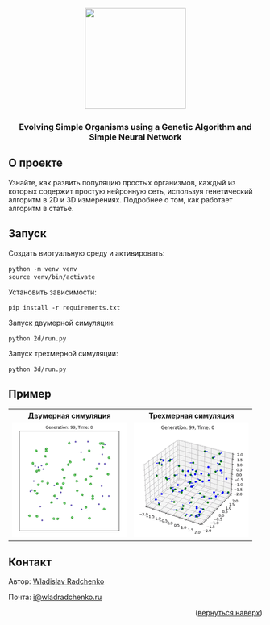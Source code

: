 <div id="top"></div>

<br />
<div align="center">
  <a href="https://github.com/wladradchenko/example.genetic.algorithm.wladradchenko.ru">
    <img src="https://media.giphy.com/media/1FSNBA1Ixv3kao6OLk/giphy.gif" width="200px" height="200px">
  </a>

  <h3 align="center">Evolving Simple Organisms using a Genetic Algorithm and Simple Neural Network</h3>
</div>

<!-- ABOUT THE PROJECT -->
## О проекте

Узнайте, как развить популяцию простых организмов, каждый из которых содержит простую нейронную сеть, используя генетический алгоритм в 2D и 3D измерениях. Подробнее о том, как работает алгоритм в статье.

<!-- RUN -->
## Запуск

Создать виртуальную среду и активировать:
```
python -m venv venv
source venv/bin/activate
```

Установить зависимости:
```
pip install -r requirements.txt
```

Запуск двумерной симуляции:
```
python 2d/run.py
```

Запуск трехмерной симуляции:
```
python 3d/run.py
```


<!-- EXAMPLE -->
## Пример

<div align="center">
  <table>
  <tr>
    <th>Двумерная симуляция</th>
    <th>Трехмерная симуляция</th>
  </tr>
  <tr align="center">
    <td><img src="example/2d.gif" alt="original" width="228" height="228"></td>
    <td><img src="example/3d.gif" alt="move_enhancer" width="228" height="228"></td>
  </tr>
</table>
</div>

<!-- CONTACT -->
## Контакт

Автор: [Wladislav Radchenko](https://github.com/wladradchenko/)

Почта: [i@wladradchenko.ru](i@wladradchenko.ru)


<p align="right">(<a href="#top">вернуться наверх</a>)</p>
